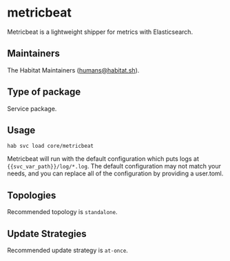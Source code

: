 # metricbeat

Metricbeat is a lightweight shipper for metrics with Elasticsearch.

## Maintainers

The Habitat Maintainers (humans@habitat.sh).

## Type of package

Service package.

## Usage

```
hab svc load core/metricbeat
```

Metricbeat will run with the default configuration which puts logs at `{{svc_var_path}}/log/*.log`. The default configuration may not match your needs, and you can replace all of the configuration by providing a user.toml.

## Topologies

Recommended topology is `standalone`.

## Update Strategies

Recommended update strategy is `at-once`.
